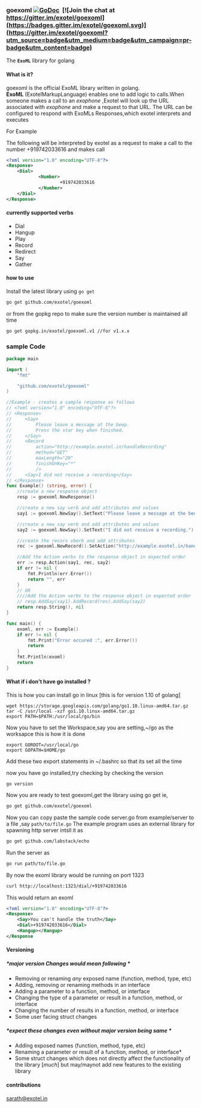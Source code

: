 ### goexoml [![GoDoc](https://godoc.org/gopkg.in/exotel/goexoml.v1?status.svg)](https://godoc.org/gopkg.in/exotel/goexoml.v1) &nbsp;[![Join the chat at https://gitter.im/exotel/goexoml](https://badges.gitter.im/exotel/goexoml.svg)](https://gitter.im/exotel/goexoml?utm_source=badge&utm_medium=badge&utm_campaign=pr-badge&utm_content=badge)


The **`ExoML`** library for golang

#### What is it?
  goexoml is the official ExoML library written in golang. <br>**ExoML** (ExotelMarkupLanguage) enables one to add logic to calls.When someone makes a call  to an *exophone* ,Exotel will look up the URL associated with *exophone* and make a request to that URL.
	The URL can be configured to respond with ExoMLs Responses,which exotel interprets and executes


For Example

The following will be interpreted by exotel as a request to make a call to the number +919742033616 and makes call

```xml
<?xml version="1.0" encoding="UTF-8"?>
<Response>
	<Dial>
			<Number>
					+919742033616
			</Number>
	</Dial>
</Response>

```

#### currently supported verbs
* Dial  
* Hangup
* Play
* Record
* Redirect
* Say
* Gather


#### how to use
Install the latest library using `go get`
```sh
go get github.com/exotel/goexoml
```

or  from the gopkg repo to make sure the version number is maintained all time
```sh
go get gopkg.in/exotel/goexoml.v1 //for v1.x.x
```


### sample Code
```go
package main

import (
	"fmt"

	"github.com/exotel/goexoml"
)

//Example - creates a sample response as follows
// <?xml version="1.0" encoding="UTF-8"?>
// <Response>
//     <Say>
//         Please leave a message at the beep.
//         Press the star key when finished.
//     </Say>
//     <Record
//         action="http://example.exotel.in/handleRecording"
//         method="GET"
//         maxLength="20"
//         finishOnKey="*"
//         />
//     <Say>I did not receive a recording</Say>
// </Response>
func Example() (string, error) {
	//create a new response object
	resp := goexoml.NewResponse()

	//create a new say verb and add attributes and values
	say1 := goexoml.NewSay().SetText("Please leave a message at the beep.\n         Press the star key when finished.")

	//create a new say verb and add attributes and values
	say2 := goexoml.NewSay().SetText("I did not receive a recording.")

	//create the recors vberb and add attributes
	rec := goexoml.NewRecord().SetAction("http://example.exotel.in/handleRecording").SetMethod("GET").SetMaxLength(20)

	//Add the Action verbs to the response object in expected order
	err := resp.Action(say1, rec, say2)
	if err != nil {
		fmt.Println(err.Error())
		return "", err
	}
	// OR
	////Add the Action verbs to the response object in expected order
	// resp.AddSay(say1).AddRecord(rec).AddSay(say2)
	return resp.String(), nil
}

func main() {
	exoml, err := Example()
	if err != nil {
		fmt.Print("Error occured :", err.Error())
		return
	}
	fmt.Println(exoml)
	return
}

```
#### What if i don't have go installed ?
This is how you can install go in linux [this is for version 1.10 of golang]
```
wget https://storage.googleapis.com/golang/go1.10.linux-amd64.tar.gz
tar -C /usr/local -xzf go1.10.linux-amd64.tar.gz
export PATH=$PATH:/usr/local/go/bin
```

Now you have to set the Workspace,say you are setting,~/go as the worksapce
this is how it is done
```
export GOROOT=/usr/local/go
export GOPATH=$HOME/go
```
Add these two  export statements in ~/.bashrc so that its set all the time


now you have go installed,try checking by checking the version
```
go version
```
Now you are ready to test goexoml,get the library using go get
ie,
```sh
go get github.com/exotel/goexoml
```


Now you can copy paste the sample code server.go from example/server to a file ,say `path/to/file.go`
The example program uses an external library for spawning http server intsll it as
```sh
go get github.com/labstack/echo
```

Run the server as

```sh
go run path/to/file.go
```

By now the exoml library would be running on port 1323

```sh
curl http://localhost:1323/dial/+919742033616
```

This would return an exoml

```xml
<?xml version="1.0" encoding="UTF-8"?>
<Response>
    <Say>You can't handle the truth</Say>
    <Dial>+919742033616</Dial>
    <Hangup></Hangup>
</Response
```


#### Versioning
##### *major version Changes would mean following *
* Removing or renaming *any* exposed name (function, method, type, etc)
* Adding, removing or renaming methods in an interface
* Adding a parameter to a function, method, or interface
* Changing the type of a parameter or result in a function, method, or interface
* Changing the number of results in a function, method, or interface
* Some user facing struct changes

##### *expect these changes even without major version being same *
* Adding exposed names (function, method, type, etc)
* Renaming a parameter or result of a function, method, or interface*
* Some struct changes which does not directly affect the functionality of the library [*much*] but may/maynot add new features to the existing library





#### contributions
sarath@exotel.in
